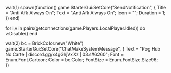 wait(1)
spawn(function()
    game.StarterGui:SetCore("SendNotification", {
	Title = "Anti Afk Always On"; 
	Text = "Anti Afk Always On";
	Icon = ""; 
	Duration = 1; 
})
end) 

for i,v in pairs(getconnections(game.Players.LocalPlayer.Idled)) do
v:Disable()
end

wait(2)
bc = BrickColor.new("White")
game.StarterGui:SetCore("ChatMakeSystemMessage", {
	Text = "Pog Hub No Carte | discord.gg/x4gGhjVxXz | 03.s#6260";
	Font = Enum.Font.Cartoon;
	Color = bc.Color;
	FontSize = Enum.FontSize.Size96;	
})
